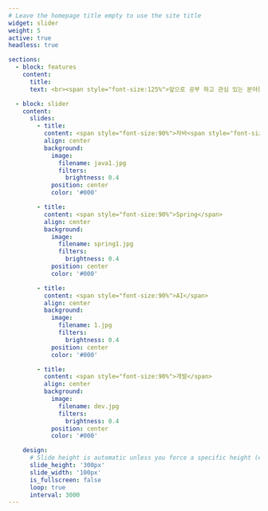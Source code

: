 ```yaml
---
# Leave the homepage title empty to use the site title
widget: slider
weight: 5
active: true
headless: true

sections:
  - block: features
    content:
      title: 
      text: <br><span style="font-size:125%">앞으로 공부 하고 관심 있는 분야들</span>

  - block: slider
    content:
      slides:
        - title: 
          content: <span style="font-size:90%">자바<span style="font-size:90%">
          align: center
          background:
            image:
              filename: java1.jpg
              filters:
                brightness: 0.4
            position: center
            color: '#000'

        - title: 
          content: <span style="font-size:90%">Spring</span>
          align: center
          background:
            image:
              filename: spring1.jpg
              filters:
                brightness: 0.4
            position: center
            color: '#000'

        - title: 
          content: <span style="font-size:90%">AI</span>
          align: center
          background:
            image:
              filename: 1.jpg
              filters:
                brightness: 0.4
            position: center
            color: '#000'

        - title: 
          content: <span style="font-size:90%">개발</span>
          align: center
          background:
            image:
              filename: dev.jpg
              filters:
                brightness: 0.4
            position: center
            color: '#000'

    design:
      # Slide height is automatic unless you force a specific height (e.g. '400px')
      slide_height: '300px'
      slide_width: '100px'
      is_fullscreen: false
      loop: true
      interval: 3000
---
```

